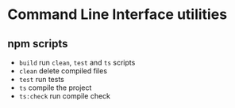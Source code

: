 # Command Line Interface utilities

## npm scripts
- `build` run `clean`, `test` and `ts` scripts
- `clean` delete compiled files
- `test` run tests
- `ts` compile the project
- `ts:check` run compile check
